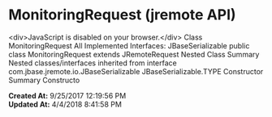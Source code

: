 # MonitoringRequest (jremote API)

&lt;div&gt;JavaScript is disabled on your browser.&lt;/div&gt; Class MonitoringRequest All Implemented Interfaces: JBaseSerializable public class MonitoringRequest extends JRemoteRequest Nested Class Summary Nested classes/interfaces inherited from interface com.jbase.jremote.io.JBaseSerializable JBaseSerializable.TYPE Constructor Summary Constructo  

**Created At:** 9/25/2017 12:19:56 PM  
**Updated At:** 4/4/2018 8:41:58 PM  

